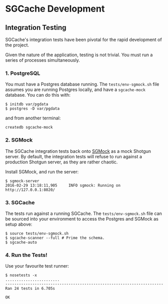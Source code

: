 SGCache Development
===================

Integration Testing
-------------------

SGCache's integration tests have been pivotal for the rapid development of the project.

Given the nature of the application, testing is not trivial. You must run a series
of processes simultaneously.


### 1. PostgreSQL

You must have a Postgres database running. The `tests/env-sgmock.sh` file assumes
you are running Postgres locally, and have a `sgcache-mock` database. You can do this with:

~~~
$ initdb var/pgdata
$ postgres -D var/pgdata
~~~

and from another terminal:

~~~
createdb sgcache-mock
~~~


### 2. SGMock

The SGCache integration tests back onto [SGMock][sgmock] as a mock Shotgun server.
By default, the integration tests will refuse to run against a production Shotgun
server, as they are rather chaotic.

Install SGMock, and run the server:

```
$ sgmock-server
2016-02-29 13:18:11,905     INFO sgmock: Running on http://127.0.0.1:8020/
```

[sgmock]: https://github.com/westernx/sgmock


### 3. SGCache

The tests run against a running SGCache. The `tests/env-sgmock.sh` file can be
sourced into your environment to access the Postgres and SGMock as setup above:

```
$ source tests/env-sgmock.sh
$ sgcache-scanner --full # Prime the schema.
$ sgcache-auto
```


### 4. Run the Tests!

Use your favourite test runner:

```
$ nosetests -x
........................
----------------------------------------------------------------------
Ran 24 tests in 6.705s

OK
```


